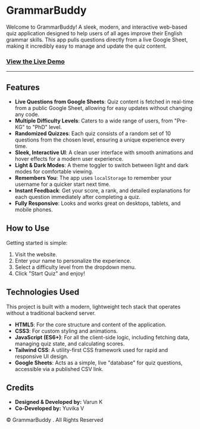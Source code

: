# GrammarBuddy

Welcome to GrammarBuddy! A sleek, modern, and interactive web-based quiz application designed to help users of all ages improve their English grammar skills. This app pulls questions directly from a live Google Sheet, making it incredibly easy to manage and update the quiz content.

### [View the Live Demo](https://grammarbuddy.github.io/homepage/)

---

## Features

* **Live Questions from Google Sheets**: Quiz content is fetched in real-time from a public Google Sheet, allowing for easy updates without changing any code.
* **Multiple Difficulty Levels**: Caters to a wide range of users, from "Pre-KG" to "PhD" level.
* **Randomized Quizzes**: Each quiz consists of a random set of 10 questions from the chosen level, ensuring a unique experience every time.
* **Sleek, Interactive UI**: A clean user interface with smooth animations and hover effects for a modern user experience.
* **Light & Dark Modes**: A theme toggler to switch between light and dark modes for comfortable viewing.
* **Remembers You**: The app uses `localStorage` to remember your username for a quicker start next time.
* **Instant Feedback**: Get your score, a rank, and detailed explanations for each question immediately after completing a quiz.
* **Fully Responsive**: Looks and works great on desktops, tablets, and mobile phones.

## How to Use

Getting started is simple:

1.  Visit the website.
2.  Enter your name to personalize the experience.
3.  Select a difficulty level from the dropdown menu.
4.  Click "Start Quiz" and enjoy!


## Technologies Used

This project is built with a modern, lightweight tech stack that operates without a traditional backend server.

* **HTML5**: For the core structure and content of the application.
* **CSS3**: For custom styling and animations.
* **JavaScript (ES6+)**: For all the client-side logic, including fetching data, managing quiz state, and calculating scores.
* **Tailwind CSS**: A utility-first CSS framework used for rapid and responsive UI design.
* **Google Sheets**: Acts as a simple, live "database" for quiz questions, accessible via a published CSV link.


## Credits

* **Designed & Developed by:** Varun K
* **Co-Developed by:** Yuvika V


&copy; GrammarBuddy . All Rights Reserved
